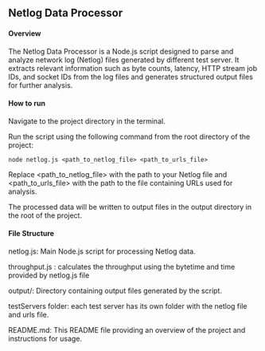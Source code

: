 ## **Netlog Data Processor**

#### **Overview**

The Netlog Data Processor is a Node.js script designed to parse and analyze network log (Netlog) files generated by different test server. It extracts relevant information such as byte counts, latency, HTTP stream job IDs, and socket IDs from the log files and generates structured output files for further analysis.


#### **How to run**

Navigate to the project directory in the terminal.

Run the script using the following command from the root directory of the project:

    node netlog.js <path_to_netlog_file> <path_to_urls_file>


Replace <path_to_netlog_file> with the path to your Netlog file and <path_to_urls_file> with the path to the file containing URLs used for analysis.

The processed data will be written to output files in the output directory in the root of the project.


#### **File Structure**

netlog.js: Main Node.js script for processing Netlog data.

throughput.js : calculates the throughput using the bytetime and time provided by netlog.js file

output/: Directory containing output files generated by the script.

testServers folder: each test server has its own folder with the netlog file and urls file.

README.md: This README file providing an overview of the project and instructions for usage.
